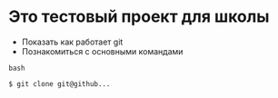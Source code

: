 # Это тестовый проект для школы

+ Показать как работает git
+ Познакомиться с основными командами

```
bash

$ git clone git@github...

```